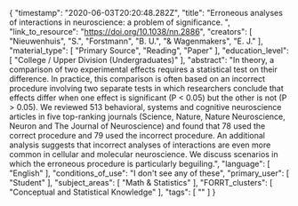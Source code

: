 {
    "timestamp": "2020-06-03T20:20:48.282Z",
    "title": "Erroneous analyses of interactions in neuroscience: a problem of significance. ",
    "link_to_resource": "https://doi.org/10.1038/nn.2886",
    "creators": [
        "Nieuwenhuis",
        "S.",
        "Forstmann",
        "B. U.",
        "& Wagenmakers",
        "E. J."
    ],
    "material_type": [
        "Primary Source",
        "Reading",
        "Paper"
    ],
    "education_level": [
        "College / Upper Division (Undergraduates)"
    ],
    "abstract": "In theory, a comparison of two experimental effects requires a statistical test on their difference. In practice, this comparison is often based on an incorrect procedure involving two separate tests in which researchers conclude that effects differ when one effect is significant (P < 0.05) but the other is not (P > 0.05). We reviewed 513 behavioral, systems and cognitive neuroscience articles in five top-ranking journals (Science, Nature, Nature Neuroscience, Neuron and The Journal of Neuroscience) and found that 78 used the correct procedure and 79 used the incorrect procedure. An additional analysis suggests that incorrect analyses of interactions are even more common in cellular and molecular neuroscience. We discuss scenarios in which the erroneous procedure is particularly beguiling.",
    "language": [
        "English"
    ],
    "conditions_of_use": "I don't see any of these",
    "primary_user": [
        "Student"
    ],
    "subject_areas": [
        "Math & Statistics"
    ],
    "FORRT_clusters": [
        "Conceptual and Statistical Knowledge"
    ],
    "tags": [
        ""
    ]
}